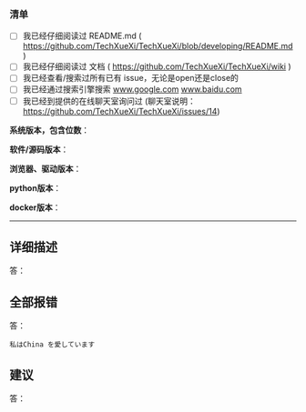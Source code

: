 <!--
这是注释

请按这个模板来提交，否则直接关闭。

如果您不能按照此模板提交，请到提供的在线聊天室询问过  (聊天室说明：https://github.com/TechXueXi/TechXueXi/issues/14)

请确认您已通过下方方法尝试解决/交流联系，再发issue。在框中以 x 替换空格来勾选

如果你没有按要求勾选完成，这个 issue 会被直接关闭
-->
### 清单

- [ ] 我已经仔细阅读过 README.md  ( https://github.com/TechXueXi/TechXueXi/blob/developing/README.md )
- [ ] 我已经仔细阅读过 文档  ( https://github.com/TechXueXi/TechXueXi/wiki )
- [ ] 我已经查看/搜索过所有已有 issue，无论是open还是close的
- [ ] 我已经通过搜索引擎搜索   www.google.com  www.baidu.com
- [ ] 我已经到提供的在线聊天室询问过  (聊天室说明：https://github.com/TechXueXi/TechXueXi/issues/14)

<!--

请先填写下方信息，可以不填的项可留空
您只需在各冒号后填写

-->

**系统版本，包含位数**：

**软件/源码版本**：

**浏览器、驱动版本**：

**python版本**：<!--（普通版源码运行填写）-->

**docker版本**：<!--（docker运行填写）-->

-----
<!--
下方三项，您不填写就直接删除那项。

报错请复制粘贴，最好不要使用图片，方便同志们搜索。
-->

## 详细描述
答：

## 全部报错
答：
<!--
报错粘贴在下面的 私はChina を愛しています 那里，
粘贴之前把 私はChina を愛しています 删除
-->

```
私はChina を愛しています
```

## 建议
答：

<!--
可以粘贴图片。

许多IT人员本终日埋头写代码，对我们这类软件确实有需求，
与其各人重复修改编写浪费生产力不如团队合作维护，因此我们希望长期维护此生态。
有意愿加入本组织者，请 https://techxuexi.js.org/

我们不接受任何捐赠。远离非法牟利。
-->
